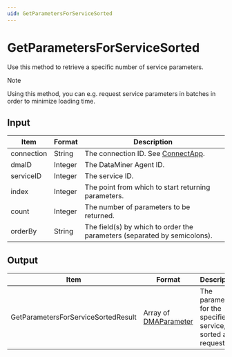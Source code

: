 ```yaml
---
uid: GetParametersForServiceSorted
---
```


# GetParametersForServiceSorted

Use this method to retrieve a specific number of service parameters.

> [!NOTE]
> Using this method, you can e.g. request service parameters in batches in order to minimize loading time.

## Input

| Item       | Format  | Description                                                              |
|------------|---------|--------------------------------------------------------------------------|
| connection | String  | The connection ID. See [ConnectApp](xref:ConnectApp).                    |
| dmaID      | Integer | The DataMiner Agent ID.                                                  |
| serviceID  | Integer | The service ID.                                                          |
| index      | Integer | The point from which to start returning parameters.                      |
| count      | Integer | The number of parameters to be returned.                                 |
| orderBy    | String  | The field(s) by which to order the parameters (separated by semicolons). |

## Output

| Item | Format | Description |
|--|--|--|
| GetParametersForServiceSortedResult | Array of [DMAParameter](xref:DMAParameter) | The parameters for the specified service, sorted as requested. |
